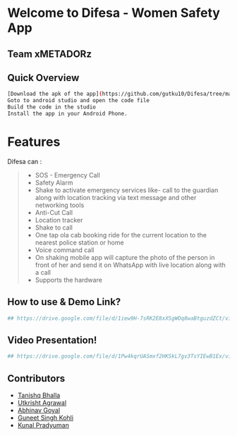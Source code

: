 # Welcome to Difesa  - Women Safety App 

## Team xMETADORz
 

## Quick Overview
<!-- 1. [Download the apk of the app](https://github.com/gutku10/Difesa/tree/master/app)
2. Goto to android studio and open the code file. 
3. Build the code in the studio 
4. Install the app in your Android Phone. -->
```sh
[Download the apk of the app](https://github.com/gutku10/Difesa/tree/master/app)
Goto to android studio and open the code file
Build the code in the studio
Install the app in your Android Phone. 
```

# Features

Difesa can :
>
>* SOS - Emergency Call
>* Safety Alarm
>* Shake to activate emergency services like- call to the guardian along with location tracking via text message and other networking tools
>* Anti-Cut Call
>* Location tracker
>* Shake to call
>* One tap ola cab booking ride for the current location to the nearest police station or home
>* Voice command call
>* On shaking mobile app will capture the photo of the person in front of her and send it on WhatsApp with live location along with a call
>* Supports the hardware

## How to use & Demo Link?
```sh
## https://drive.google.com/file/d/1iew9H-7sRK2E8xXSgWOq8waBtguzdZCt/view?usp=sharing
```
## Video Presentation!
```sh
## https://drive.google.com/file/d/1Pw4kqrUASmxf2HKSkL7gv3TsYIEwB1Ex/view?usp=sharing
```

## Contributors
* [Tanishq Bhalla](https://github.com/)  
* [Utkrisht Agrawal](https://github.com/gutku10)  
* [Abhinav Goyal](https://github.com/zabhitak)  
* [Guneet Singh Kohli](https://github.com/guneetsk99)  
* [Kunal Pradyuman](https://github.com/lostaquila)  
